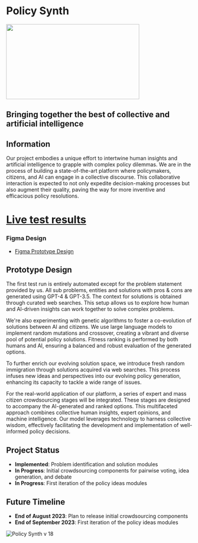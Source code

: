 # Policy Synth
<img src="https://github.com/CitizensFoundation/collective-policy-synth/assets/43699/40c74912-7465-4505-8497-4d0819d167d6" width="360" height="203">

## Bringing together the best of collective and artificial intelligence

## Information
Our project embodies a unique effort to intertwine human insights and artificial intelligence to grapple with complex policy dilemmas. We are in the process of building a state-of-the-art platform where policymakers, citizens, and AI can engage in a collective discourse. This collaborative interaction is expected to not only expedite decision-making processes but also augment their quality, paving the way for more inventive and efficacious policy resolutions.

# [Live test results](https://policy-synth.ai/projects/1/)

### Figma Design
- [Figma Prototype Design](https://www.figma.com/file/ekIKXfT3tL8Ab7MoLSnjnN/Collective-Policy-Synth-V10)

## Prototype Design
The first test run is entirely automated except for the problem statement provided by us. All sub problems, entities and solutions with pros & cons are generated using GPT-4 & GPT-3.5. The context for solutions is obtained through curated web searches. This setup allows us to explore how human and AI-driven insights can work together to solve complex problems.

We're also experimenting with genetic algorithms to foster a co-evolution of solutions between AI and citizens. We use large language models to implement random mutations and crossover, creating a vibrant and diverse pool of potential policy solutions. Fitness ranking is performed by both humans and AI, ensuring a balanced and robust evaluation of the generated options.

To further enrich our evolving solution space, we introduce fresh random immigration through solutions acquired via web searches. This process infuses new ideas and perspectives into our evolving policy generation, enhancing its capacity to tackle a wide range of issues.

For the real-world application of our platform, a series of expert and mass citizen crowdsourcing stages will be integrated. These stages are designed to accompany the AI-generated and ranked options. This multifaceted approach combines collective human insights, expert opinions, and machine intelligence. Our model leverages technology to harness collective wisdom, effectively facilitating the development and implementation of well-informed policy decisions.

## Project Status
- **Implemented**: Problem identification and solution modules 
- **In Progress**: Initial crowdsourcing components for pairwise voting, idea generation, and debate
- **In Progress**: First iteration of the policy ideas modules

## Future Timeline
- **End of August 2023**: Plan to release initial crowdsourcing components
- **End of September 2023**: First iteration of the policy ideas modules

![Policy Synth v 18](https://github.com/CitizensFoundation/policy-synth/assets/43699/5492cffe-0475-4faa-b526-a7457abf8153)
